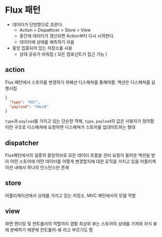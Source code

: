 # Flux 패턴
 - 데이터가 단방향으로 흐른다.
    * Action > Dispathcer > Store > View
    * 중간에 데이터가 갱신되면 Action부터 다시 시작한다.
    * 데이터에 상태를 예측하기 쉬움
 - 중앙 집중되어 있는 저장소를 사용
    * 상태 공유가 쉬워짐 ( 모든 컴포넌트가 접근 가능 ) 

## action
Flux 패턴에서 스토어를 변경하기 위해선 디스패쳐를 통해야함. 액션은 디스패쳐를 실행시킴

```json
{
  "type": "KEY",
  "payload": "VALUE"
}
```
`type`과 `payload`를 가지고 있는 단순한 객체, `type`, `payload`의 값은 사용자가 정의함 
이런 구조로 디스패쳐에 요청하면 디스패쳐가 스토어를 업데이트하는 형태

## dispatcher
Flux패턴에서의 일종의 중앙허브로 모든 데이터 흐름을 관리
요청이 들어온 액션을 받아 어떤 스토어에 어떤 데이터를 어떻게 변경할지에 대한 로직을 가지고 있음
어플리케이션 내에서 하나의 인스턴스만 존재

## store
어플리케이션에서 상태를 가지고 있는 저장소.
MVC 패턴에서의 모델 역할

## view
화면 렌더링 및 컨트롤러의 역할까지 겸함
최상위 뷰는 스토어의 상태를 가져와 자식 뷰에 분배하기 때문에 컨트롤러-뷰 라고 부르기도 함

